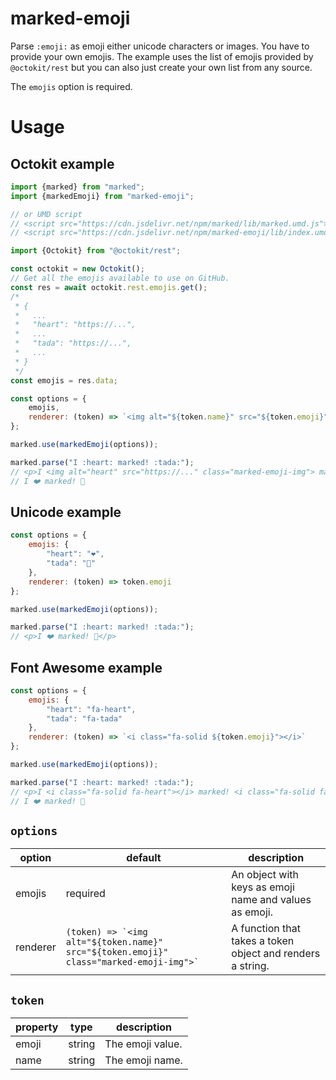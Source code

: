 # marked-emoji
Parse `:emoji:` as emoji either unicode characters or images. You have to provide your own emojis. The example uses the list of emojis provided by `@octokit/rest` but you can also just create your own list from any source.

The `emojis` option is required.

# Usage

## Octokit example

```js
import {marked} from "marked";
import {markedEmoji} from "marked-emoji";

// or UMD script
// <script src="https://cdn.jsdelivr.net/npm/marked/lib/marked.umd.js"></script>
// <script src="https://cdn.jsdelivr.net/npm/marked-emoji/lib/index.umd.js"></script>

import {Octokit} from "@octokit/rest";

const octokit = new Octokit();
// Get all the emojis available to use on GitHub.
const res = await octokit.rest.emojis.get();
/*
 * {
 *   ...
 *   "heart": "https://...",
 *   ...
 *   "tada": "https://...",
 *   ...
 * }
 */
const emojis = res.data;

const options = {
	emojis,
	renderer: (token) => `<img alt="${token.name}" src="${token.emoji}" class="marked-emoji-img">`
};

marked.use(markedEmoji(options));

marked.parse("I :heart: marked! :tada:");
// <p>I <img alt="heart" src="https://..." class="marked-emoji-img"> marked! <img alt="tada" src="https://..." class="marked-emoji-img"></p>
// I ❤️ marked! 🎉
```

## Unicode example

```js
const options = {
	emojis: {
		"heart": "❤️",
		"tada": "🎉"
	},
	renderer: (token) => token.emoji
};

marked.use(markedEmoji(options));

marked.parse("I :heart: marked! :tada:");
// <p>I ❤️ marked! 🎉</p>
```

## Font Awesome example

```js
const options = {
	emojis: {
		"heart": "fa-heart",
		"tada": "fa-tada"
	},
	renderer: (token) => `<i class="fa-solid ${token.emoji}"></i>`
};

marked.use(markedEmoji(options));

marked.parse("I :heart: marked! :tada:");
// <p>I <i class="fa-solid fa-heart"></i> marked! <i class="fa-solid fa-tada"></i></p>
// I ❤️ marked! 🎉
```

## `options`

| option | default | description |
|--------|---------|-------------|
| emojis | required | An object with keys as emoji name and values as emoji. |
| renderer | ``(token) => `<img alt="${token.name}" src="${token.emoji}" class="marked-emoji-img">` `` | A function that takes a token object and renders a string. |

## `token`

| property | type | description |
|----------|------|-------------|
| emoji | string | The emoji value. |
| name | string | The emoji name. |
